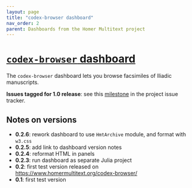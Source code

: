 ```yaml
---
layout: page
title: "codex-browser dashboard"
nav_order: 2
parent: Dashboards from the Homer Multitext project
---
```


# [`codex-browser` dashboard](https://www.homermultitext.org/codex-browser)


The `codex-browser` dashboard lets you browse facsimiles of Iliadic manuscripts.

**Issues tagged for 1.0 release**:  see this [milestone](https://github.com/homermultitext/dashboards/milestone/1) in the project issue tracker.


## Notes on versions

- **0.2.6**: rework dashboard to use `HmtArchive` module, and format with `w3.css`
- **0.2.5**: add link to dashboard version notes
- **0.2.4**: reformat HTML in panels
- **0.2.3**: run dashboard as separate Julia project
- **0.2**: first test version released on https://www.homermultitext.org/codex-browser/
- **0.1**: first test version 